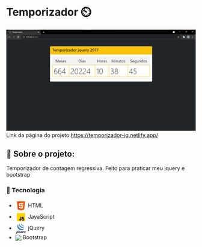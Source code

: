 # Temporizador ⏲️
![imagem projeto](https://github.com/Rhuan-Gonzaga/Contador/blob/main/img/projetoFt.png)
Link da página do projeto:https://temporizador-jq.netlify.app/
## :brain: Sobre o projeto: 
Temporizador de contagem regressiva. Feito para praticar meu jquery e bootstrap
### 🚀 Tecnologia
- <img src="https://github.com/Rhuan-Gonzaga/JogaDaVelha/blob/main/logo/html.png" width="30px" align="center"> HTML
- <img src="https://github.com/Rhuan-Gonzaga/JogaDaVelha/blob/main/logo/javascript.png" width="30px" align="center"> JavaScript
- <img src="https://github.com/Rhuan-Gonzaga/JogaDaVelha/blob/main/logo/jq.png" width="30px" align="center"> jQuery
- <img src="https://github.com/Rhuan-Gonzaga/JogoDaVelha/blob/main/logo/bs.png" width="30px" align="center"> Bootstrap


